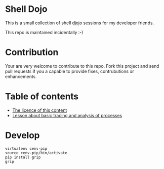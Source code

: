 # Shell Dojo

This is a small collection of shell djojo sessions for my developer friends.

This repo is maintained incidentally :-)

# Contribution

Your are very welcome to contribute to this repo.
Fork this project and send pull requests if you a capable to provide fixes, contrubutions or enhancements.

# Table of contents

 * [The licence of this content](LICENSE)
 * [Lesson about basic tracing and analysis of processes](lesson-process-analysis-tools.md)

# Develop

```
virtualenv cenv-pip
source cenv-pip/bin/activate
pip install grip
grip
```
